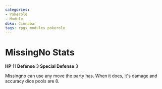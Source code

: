 ```yaml
---
categories:
- Pokerole
- Module
doku: Cinnabar
tags: rpgs modules pokerole
---
```

# MissingNo Stats

**HP** 11
**Defense** 3
**Special Defense** 3

Missingno can use any move the party has. When it does, it's damage and accuracy dice pools are 8. 